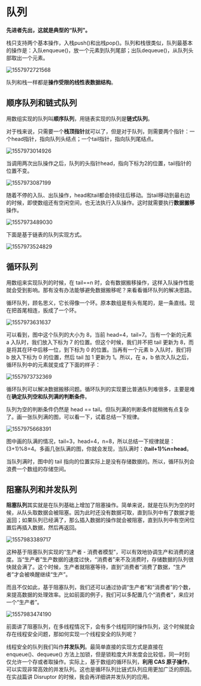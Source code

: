 # 队列

**先进者先出，这就是典型的“队列”。**

栈只支持两个基本操作，入栈push()和出栈pop()。队列和栈很类似，队列最基本的操作是：入队enqueue()，放一个元素到队列尾部；出队dequeue()，从队列头部取出一个元素。

![1557972721568](D:\data\数据结构和算法\assets\1557972721568.png)

队列和栈一样都是**操作受限的线性表数据结构**。

## 顺序队列和链式队列

用数组实现的队列叫**顺序队列**，用链表实现的队列是**链式队列**。

对于栈来说，只需要一个**栈顶指针**就可以了，但是对于队列，则需要两个指针：一个head指针，指向队列头结点；一个tail指针，指向队列尾结点。

![1557973014926](D:\data\数据结构和算法\assets\1557973014926.png)

当调用两次出队操作之后，队列的头指针head，指向下标为2的位置，tail指针的位置不变。

![1557973087199](D:\data\数据结构和算法\assets\1557973087199.png)

随着不停的入队、出队操作，head和tail都会持续往后移动。当tail移动到最右边的时候，即使数组还有空闲空间，也无法执行入队操作。这时就需要执行**数据搬移**操作。

![1557973489030](D:\data\数据结构和算法\assets\1557973489030.png)

下面是基于链表的队列实现方式。

![1557973524829](D:\data\数据结构和算法\assets\1557973524829.png)

## 循环队列

用数组来实现队列的时候，在 tail==n 时，会有数据搬移操作，这样入队操作性能就会受到影响。那有没有办法能够避免数据搬移呢？来看看循环队列的解决思路。

循环队列，顾名思义，它长得像一个环。原本数组是有头有尾的，是一条直线。现在把首尾相连，扳成了一个环。

![1557973631637](D:\data\数据结构和算法\assets\1557973631637.png)

可以看到，图中这个队列的大小为 8，当前 head=4，tail=7。当有一个新的元素 a 入队时，我们放入下标为 7 的位置。但这个时候，我们并不把 tail 更新为 8，而是将其在环中后移一位，到下标为 0 的位置。当再有一个元素 b 入队时，我们将 b 放入下标为 0 的位置，然后 tail 加 1 更新为 1。所以，在 a，b 依次入队之后，循环队列中的元素就变成了下面的样子：

![1557973732369](D:\data\数据结构和算法\assets\1557973732369.png)

循环队列可以解决数据搬移问题。循环队列的实现要比普通队列难很多，主要是难在**确定队列空和队列满的判断条件**。

队列为空的判断条件仍然是 head == tail。但队列满的判断条件就稍微有点复杂了。画一张队列满的图，可以看一下，试着总结一下规律。

![1557975668391](D:\data\数据结构和算法\assets\1557975668391.png)

图中画的队满的情况，tail=3，head=4，n=8，所以总结一下规律就是：(3+1)%8=4。多画几张队满的图，你就会发现，当队满时：**(tail+1)%n=head**。

当队列满时，图中的 tail 指向的位置实际上是没有存储数据的。所以，循环队列会浪费一个数组的存储空间。

## 阻塞队列和并发队列

**阻塞队列**其实就是在队列基础上增加了阻塞操作。简单来说，就是在队列为空的时候，从队头取数据会被阻塞。因为此时还没有数据可取，直到队列中有了数据才能返回；如果队列已经满了，那么插入数据的操作就会被阻塞，直到队列中有空闲位置后再插入数据，然后再返回。

![1557983389717](D:\data\数据结构和算法\assets\1557983389717.png)

这种基于阻塞队列实现的“生产者 - 消费者模型”，可以有效地协调生产和消费的速度。当“生产者”生产数据的速度过快，“消费者”来不及消费时，存储数据的队列很快就会满了。这个时候，生产者就阻塞等待，直到“消费者”消费了数据，“生产者”才会被唤醒继续“生产”。

而且不仅如此，基于阻塞队列，我们还可以通过协调“生产者”和“消费者”的个数，来提高数据的处理效率。比如前面的例子，我们可以多配置几个“消费者”，来应对一个“生产者”。

![1557983474190](D:\data\数据结构和算法\assets\1557983474190.png)

前面讲了阻塞队列，在多线程情况下，会有多个线程同时操作队列，这个时候就会存在线程安全问题，那如何实现一个线程安全的队列呢？

线程安全的队列我们叫作**并发队列**。最简单直接的实现方式是直接在 enqueue()、dequeue() 方法上加锁，但是锁粒度大并发度会比较低，同一时刻仅允许一个存或者取操作。实际上，基于数组的循环队列，**利用 CAS 原子操作**，可以实现非常高效的并发队列。这也是循环队列比链式队列应用更加广泛的原因。在实战篇讲 Disruptor 的时候，我会再详细讲并发队列的应用。

